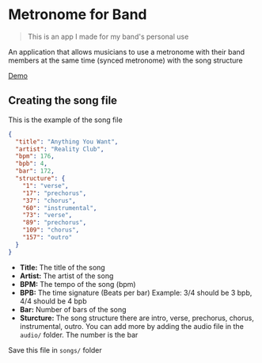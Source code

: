 # Metronome for Band

> This is an app I made for my band's personal use

An application that allows musicians to use a metronome with their band members at the same time (synced metronome) with the song structure

[Demo](https://metronome.ray.toys)

## Creating the song file

This is the example of the song file

```json
{
  "title": "Anything You Want",
  "artist": "Reality Club",
  "bpm": 176,
  "bpb": 4,
  "bar": 172,
  "structure": {
    "1": "verse",
    "17": "prechorus",
    "37": "chorus",
    "60": "instrumental",
    "73": "verse",
    "89": "prechorus",
    "109": "chorus",
    "157": "outro"
  }
}
```

- **Title:** The title of the song
- **Artist:** The artist of the song
- **BPM:** The tempo of the song (bpm)
- **BPB:** The time signature (Beats per bar) Example: 3/4 should be 3 bpb, 4/4 should be 4 bpb
- **Bar:** Number of bars of the song
- **Sturcture:** The song structure there are intro, verse, prechorus, chorus, instrumental, outro. You can add more by adding the audio file in the `audio/` folder. The number is the bar

Save this file in `songs/` folder
